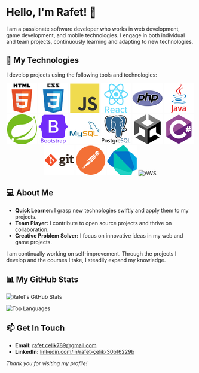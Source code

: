 # Hello, I'm Rafet! 👋

I am a passionate software developer who works in web development, game development, and mobile technologies. I engage in both individual and team projects, continuously learning and adapting to new technologies.

## 🚀 My Technologies

I develop projects using the following tools and technologies:

<p align="center">
  <img src="https://raw.githubusercontent.com/devicons/devicon/master/icons/html5/html5-original-wordmark.svg" alt="HTML5" width="80" height="80"/>
  <img src="https://raw.githubusercontent.com/devicons/devicon/master/icons/css3/css3-original-wordmark.svg" alt="CSS3" width="80" height="80"/>
  <img src="https://raw.githubusercontent.com/devicons/devicon/master/icons/javascript/javascript-original.svg" alt="JavaScript" width="80" height="80"/>
  <img src="https://raw.githubusercontent.com/devicons/devicon/master/icons/react/react-original-wordmark.svg" alt="React" width="80" height="80"/>
  <img src="https://raw.githubusercontent.com/devicons/devicon/master/icons/php/php-original.svg" alt="PHP" width="80" height="80"/>
  <img src="https://raw.githubusercontent.com/devicons/devicon/master/icons/java/java-original-wordmark.svg" alt="Java" width="80" height="80"/>
  <img src="https://raw.githubusercontent.com/devicons/devicon/master/icons/spring/spring-original.svg" alt="Spring Boot" width="80" height="80"/>
  <img src="https://raw.githubusercontent.com/devicons/devicon/master/icons/bootstrap/bootstrap-plain-wordmark.svg" alt="Bootstrap" width="80" height="80"/>
  <img src="https://raw.githubusercontent.com/devicons/devicon/master/icons/mysql/mysql-original-wordmark.svg" alt="MySQL" width="80" height="80"/>
  <img src="https://raw.githubusercontent.com/devicons/devicon/master/icons/postgresql/postgresql-original-wordmark.svg" alt="PostgreSQL" width="80" height="80"/>
  <img src="https://raw.githubusercontent.com/devicons/devicon/master/icons/unity/unity-original.svg" alt="Unity" width="80" height="80"/>
  <img src="https://raw.githubusercontent.com/devicons/devicon/master/icons/csharp/csharp-original.svg" alt="C#" width="80" height="80"/>
  <img src="https://raw.githubusercontent.com/devicons/devicon/master/icons/git/git-original-wordmark.svg" alt="Git" width="80" height="80"/>
  <img src="https://raw.githubusercontent.com/devicons/devicon/master/icons/postman/postman-original.svg" alt="Postman" width="80" height="80"/>
  <img src="https://raw.githubusercontent.com/devicons/devicon/master/icons/dart/dart-original.svg" alt="Dart" width="80" height="80"/>
  <img src="https://upload.wikimedia.org/wikipedia/commons/9/93/Amazon_Web_Services_Logo.svg" alt="AWS" width="80" height="80"/>
</p>

## 💻 About Me

- **Quick Learner:** I grasp new technologies swiftly and apply them to my projects.
- **Team Player:** I contribute to open source projects and thrive on collaboration.
- **Creative Problem Solver:** I focus on innovative ideas in my web and game projects.

I am continually working on self-improvement. Through the projects I develop and the courses I take, I steadily expand my knowledge.

## 📊 My GitHub Stats

![Rafet's GitHub Stats](https://github-readme-stats.vercel.app/api?username=rafettcelikk&show_icons=true&theme=radical)

![Top Languages](https://github-readme-stats.vercel.app/api/top-langs/?username=rafettcelikk&layout=compact&theme=radical)

## 📫 Get In Touch

- **Email:** [rafet.celik789@gmail.com](mailto:rafet.celik789@gmail.com)
- **LinkedIn:** [linkedin.com/in/rafet-çelik-30b16229b](https://linkedin.com/in/rafet-çelik-30b16229b)

_Thank you for visiting my profile!_
